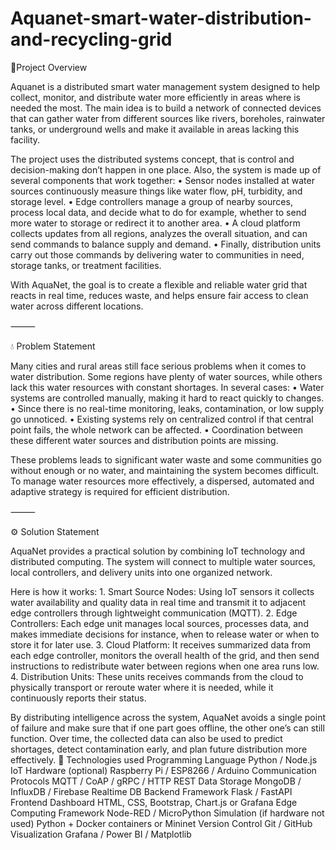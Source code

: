 # Aquanet-smart-water-distribution-and-recycling-grid
🎯Project Overview

Aquanet is a distributed smart water management system designed to help collect, monitor, and distribute water more efficiently in areas where is needed the most. The main idea is to build a network of connected devices that can gather water from different sources like rivers, boreholes, rainwater tanks, or underground wells and make it available in areas lacking this facility.

The project uses the distributed systems concept, that is control and decision-making don’t happen in one place. Also, the system is made up of several components that work together:
	•	Sensor nodes installed at water sources continuously measure things like water flow, pH, turbidity, and storage level.
	•	Edge controllers manage a group of nearby sources, process local data, and decide what to do for example, whether to send more water to storage or redirect it to another area.
	•	A cloud platform collects updates from all regions, analyzes the overall situation, and can send commands to balance supply and demand.
	•	Finally, distribution units carry out those commands by delivering water to communities in need, storage tanks, or treatment facilities.

With AquaNet, the goal is to create a flexible and reliable water grid that reacts in real time, reduces waste, and helps ensure fair access to clean water across different locations.

⸻

💧 Problem Statement

Many cities and rural areas still face serious problems when it comes to water distribution.
Some regions have plenty of water sources, while others lack this water resources with constant shortages. In several cases:
	•	Water systems are controlled manually, making it hard to react quickly to changes.
	•	Since there is no real-time monitoring, leaks, contamination, or low supply go unnoticed.
	•	Existing systems rely on centralized control if that central point fails, the whole network can be affected.
	•	Coordination between these different water sources and distribution points are missing.

These problems leads to significant water waste and some communities go without enough or no water, and maintaining the system becomes difficult. To manage water resources more effectively, a dispersed, automated and adaptive strategy is required for efficient distribution. 

⸻

⚙️ Solution Statement

AquaNet provides a practical solution by combining IoT technology and distributed computing.
The system will connect to multiple water sources, local controllers, and delivery units into one organized network.

Here is how it works:
	1.	Smart Source Nodes:
Using IoT sensors it collects water availability and quality data in real time and transmit it to adjacent edge controllers through lightweight communication (MQTT).
	2.	Edge Controllers:
Each edge unit manages local sources, processes data, and makes immediate decisions for instance, when to release water or when to store it for later use.
	3.	Cloud Platform:
It receives summarized data from each edge controller, monitors the overall health of the grid, and then send instructions to redistribute water between regions when one area runs low.
	4.	Distribution Units:
These units receives commands from the cloud to physically transport or reroute water where it is needed, while it continuously reports their status.

By distributing intelligence across the system, AquaNet avoids a single point of failure and make sure that if one part goes offline, the other one’s can still function. Over time, the collected data can also be used to predict shortages, detect contamination early, and plan future distribution more effectively.
🧰 Technologies used
Programming Language
Python / Node.js
IoT Hardware (optional)
Raspberry Pi / ESP8266 / Arduino
Communication Protocols
MQTT / CoAP / gRPC / HTTP REST
Data Storage
MongoDB / InfluxDB / Firebase Realtime DB
Backend Framework
Flask / FastAPI
Frontend Dashboard
HTML, CSS, Bootstrap, Chart.js or Grafana
Edge Computing Framework
Node-RED / MicroPython
Simulation (if hardware not used)
Python + Docker containers or Mininet
Version Control
Git / GitHub
Visualization
Grafana / Power BI / Matplotlib
